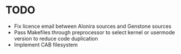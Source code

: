 # TODO

- Fix licence email between Alonira sources and Genstone sources
- Pass Makefiles through preprocessor to select kernel or usermode version to reduce code duplication
- Implement CAB filesystem
